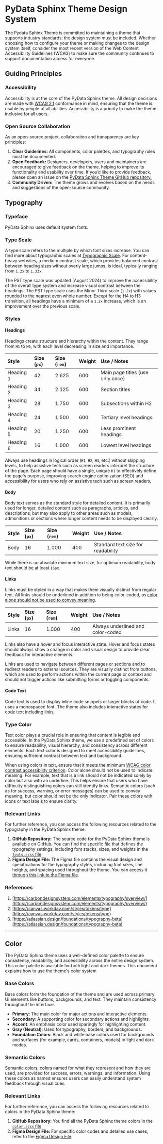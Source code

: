 # PyData Sphinx Theme Design System

The Pydata Sphinx Theme is committed to maintaining a theme that supports industry standards;
the design system must be included.
Whether choosing how to configure your theme or making changes to the design system itself,
consider the most recent version of the Web Content Accessibility Guidelines
(WCAG) to make sure the community continues to support documentation access for everyone.

## Guiding Principles

### Accessibility

Accessibility is at the core of the PyData Sphinx theme.
All design decisions are made with [WCAG 2.1](https://www.w3.org/TR/WCAG21/) conformance in mind,
ensuring that the theme is usable by people of all abilities.
Accessibility is a priority to make the theme inclusive for all users.

### Open Source Collaboration

As an open-source project, collaboration and transparency are key principles:

1. **Clear Guidelines:** All components, color palettes, and typography rules must be documented.
2. **Open Feedback:** Designers, developers, users and maintainers are encouraged
   to give feedback on the theme, helping to improve its functionality and usability over time.
   If you’d like to provide feedback, please open an issue on the
   [PyData Sphinx Theme GitHub repository.](https://github.com/pydata/pydata-sphinx-theme)
3. **Community Driven:** The theme grows and evolves based on the needs and
   suggestions of the open-source community.

## Typography

### Typeface

PyData Sphinx uses default system fonts.

### Type Scale

A type scale refers to the multiple by which font sizes increase.
You can find more about typographic scales at [Typographic Scale](https://designcode.io/typographic-scales).
For content-heavy websites, a medium contrast scale, which provides balanced
contrast between heading sizes without overly large jumps, is ideal,
typically ranging from `1.2x` to `1.33x`.

The PST type scale was updated (August 2024) to improve the accessibility of the
overall type system and increase visual contrast between the headings.
The PST type scale uses the Minor Third scale (`1.2x`) with values rounded to the
nearest even whole number.
Except for the H4 to H3 transition, all headings have a minimum of a `1.2x` increase,
which is an improvement over the previous scale.

### Styles

#### Headings

Headings create structure and hierarchy within the content.
They range from `H1` to `H6`, with each level decreasing in size and importance.

| Style     | Size (`px`) | Size (`rem`) | Weight | Use / Notes                      |
| :-------- | :---------- | :----------- | :----- | :------------------------------- |
| Heading 1 | 42          | 2.625        | 600    | Main page titles (use only once) |
| Heading 2 | 34          | 2.125        | 600    | Section titles                   |
| Heading 3 | 28          | 1.750        | 600    | Subsections within H2            |
| Heading 4 | 24          | 1.500        | 600    | Tertiary level headings          |
| Heading 5 | 20          | 1.250        | 600    | Less prominent headings          |
| Heading 6 | 16          | 1.000        | 600    | Lowest level headings            |

Always use headings in logical order (`H1`, `H2`, `H3`, etc.) without skipping levels,
to help assistive tech such as screen readers interpret the structure of the page.
Each page should have a single, unique `H1` to effectively define the page's purpose,
improving search engine optimization (SEO) and accessibility for users who rely
on assistive tech such as screen readers.

#### Body

Body text serves as the standard style for detailed content.
It is primarily used for longer, detailed content such as paragraphs, articles,
and descriptions, but may also apply to other areas such as modals, admonitions
or sections where longer content needs to be displayed clearly.

| Style | Size (`px`) | Size (`rem`) | Weight | Use / Notes                        |
| :---- | :---------- | :----------- | :----- | :--------------------------------- |
| Body  | 16          | 1.000        | 400    | Standard text size for readability |

While there is no absolute minimum text size, for optimum readability,
body text should be at least `16px`.

#### Links

Links must be styled in a way that makes them visually distinct from regular text.
All links should be underlined in addition to being color-coded,
as [color alone should not be used to convey meaning](https://www.w3.org/WAI/WCAG21/Understanding/use-of-color.html).

| Style | Size (`px`) | Size (`rem`) | Weight | Use / Notes                       |
| :---- | :---------- | :----------- | :----- | :-------------------------------- |
| Links | 16          | 1.000        | 400    | Always underlined and color-coded |

Links also have a hover and focus interactive state.
Hover and focus states should always show a change in color and visual design
to provide clear feedback for interactive elements.

Links are used to navigate between different pages or sections and to redirect
readers to external sources.
They are visually distinct from buttons, which are used to perform actions within
the current page or context and should not trigger actions like submitting forms
or toggling components.

#### Code Text

Code text is used to display inline code snippets or larger blocks of code.
It uses a monospaced font. The theme also includes interactive states for code
text including links.

### Type Color

Text color plays a crucial role in ensuring that content is legible and accessible.
In the PyData Sphinx theme, we use a predefined set of colors to ensure readability,
visual hierarchy, and consistency across different elements.
Each text color is designed to meet accessibility guidelines, ensuring sufficient
contrast between text and background.

When using colors in text, ensure that it meets the minimum
[WCAG color contrast accessibility criterion](https://www.w3.org/WAI/WCAG22/quickref/?versions=2.1#contrast-minimum).
Color alone should not be used to indicate meaning.
For example, text that is a link should not be indicated solely by color
but also with an underline.
This helps ensure that users who have difficulty distinguishing colors can still identify links.
Semantic colors (such as for success, warning, or error messages) can be used to
convey meaning, but color should not be the only indicator.
Pair these colors with icons or text labels to ensure clarity.

### Relevant Links

For further reference, you can access the following resources related to the
typography in the PyData Sphinx theme:

1. **GitHub Repository:** The source code for the PyData Sphinx theme is available on GitHub.
   You can find the specific file that defines the typography settings,
   including font stacks, sizes, and weights in the
   [`fonts.scss` file](https://github.com/pydata/pydata-sphinx-theme/blob/main/src/pydata_sphinx_theme/assets/styles/variables/_fonts.scss).
2. **Figma Design File:** The Figma file contains the visual design and specifications
   for the typography styles, including font sizes, line heights,
   and spacing used throughout the theme.
   You can access it [through this link to the Figma file](https://www.figma.com/design/BHkBFxg1Qg0h5RApUw1ZrR/PyData-Design-System---Ongoing?node-id=2-7).

### References

1. [https://carbondesignsystem.com/elements/typography/overview/](https://carbondesignsystem.com/elements/typography/overview/)
2. [https://canvas.workday.com/styles/tokens/type](https://canvas.workday.com/styles/tokens/type)
3. [https://atlassian.design/foundations/typography-beta](https://atlassian.design/foundations/typography-beta)

---

## Color

The PyData Sphinx theme uses a well-defined color palette to ensure consistency,
readability, and accessibility across the entire design system.
This color palette is available for both light and dark themes.
This document explains how to use the theme's color system

### Base Colors

Base colors form the foundation of the theme and are used across primary UI elements
like buttons, backgrounds, and text. They maintain consistency throughout the interface.

- **Primary**: The main color for major actions and interactive elements.
- **Secondary**: A supporting color for secondary actions and highlights.
- **Accent**: An emphasis color used sparingly for highlighting content.
- **Gray (Neutral)**: Used for typography, borders, and backgrounds.
- **Foundation Colors**: Black and white base colors used for backgrounds and
  surfaces (for example, cards, containers, modals) in light and dark modes.

### Semantic Colors

Semantic colors, colors named for what they represent and how they are used,
are provided for success, errors, warnings, and information.
Using these colors as named ensures users can easily understand system feedback
through visual cues.

### Relevant Links

For further reference, you can access the following resources related to colors
in the PyData Sphinx theme:

1. **GitHub Repository:** You find all the PyData Sphinx theme colors in the
   [`color.scss` file](https://github.com/pydata/pydata-sphinx-theme/blob/main/src/pydata_sphinx_theme/assets/styles/variables/_color.scss)
2. **Figma Design File:** For specific color codes and detailed use cases,
   refer to the [Figma Design File](https://www.figma.com/design/BHkBFxg1Qg0h5RApUw1ZrR/PyData-Design-System---Ongoing?node-id=2-160).
